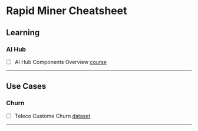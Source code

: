 # Rapid Miner Cheatsheet

## Learning 

### AI Hub
- [ ] AI Hub Components Overview [course](https://academy.rapidminer.com/learn/video/ai-hub-components-overview)

----

## Use Cases

### Churn 
- [ ] Teleco Custome Churn [dataset](https://www.kaggle.com/datasets/blastchar/telco-customer-churn)

----